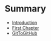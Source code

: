 # Summary

* [Introduction](README.md)
* [First Chapter](chapter1.md)
* [GitToGitHub](gittongbu-dao-github-jiao-cheng.md)

